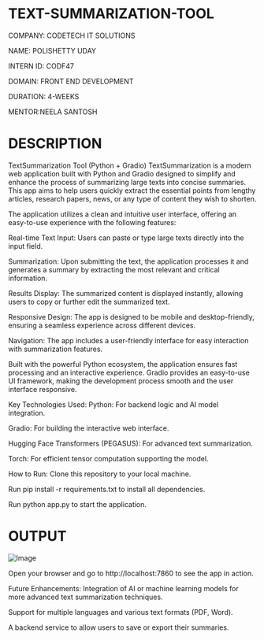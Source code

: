 # TEXT-SUMMARIZATION-TOOL

COMPANY: CODETECH IT SOLUTIONS

NAME: POLISHETTY UDAY

INTERN ID: CODF47

DOMAIN: FRONT END DEVELOPMENT

DURATION: 4-WEEKS

MENTOR:NEELA SANTOSH

# DESCRIPTION

TextSummarization Tool (Python + Gradio)
TextSummarization is a modern web application built with Python and Gradio designed to simplify and enhance the process of summarizing large texts into concise summaries. This app aims to help users quickly extract the essential points from lengthy articles, research papers, news, or any type of content they wish to shorten.

The application utilizes a clean and intuitive user interface, offering an easy-to-use experience with the following features:

Real-time Text Input: Users can paste or type large texts directly into the input field.

Summarization: Upon submitting the text, the application processes it and generates a summary by extracting the most relevant and critical information.

Results Display: The summarized content is displayed instantly, allowing users to copy or further edit the summarized text.

Responsive Design: The app is designed to be mobile and desktop-friendly, ensuring a seamless experience across different devices.

Navigation: The app includes a user-friendly interface for easy interaction with summarization features.

Built with the powerful Python ecosystem, the application ensures fast processing and an interactive experience. Gradio provides an easy-to-use UI framework, making the development process smooth and the user interface responsive.

Key Technologies Used:
Python: For backend logic and AI model integration.

Gradio: For building the interactive web interface.

Hugging Face Transformers (PEGASUS): For advanced text summarization.

Torch: For efficient tensor computation supporting the model.

How to Run:
Clone this repository to your local machine.

Run pip install -r requirements.txt to install all dependencies.

Run python app.py to start the application.

# OUTPUT

![Image](https://github.com/user-attachments/assets/aa69b0d2-0457-4f05-839f-48243e76977c)


Open your browser and go to http://localhost:7860 to see the app in action.

Future Enhancements:
Integration of AI or machine learning models for more advanced text summarization techniques.

Support for multiple languages and various text formats (PDF, Word).

A backend service to allow users to save or export their summaries.
